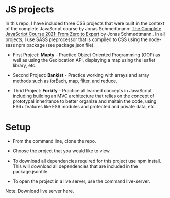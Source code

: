 # JS projects

In this repo, I have included three CSS projects that were built in the context of the complete JavaScript course by Jonas Schmedtmann: [The Complete JavaScript Course 2021: From Zero to Expert](https://www.udemy.com/course/the-complete-javascript-course/) by Jonas Schmedtmann.. In all projects, I use SASS preprocessor that is compiled to CSS using the node-sass npm package (see package.json file).

- First Project: **Mapty** - Practice Object Oriented Programming (OOP) as well as using the Geolocation API, displaying a map using the leaflet library, etc. 

- Second Project: **Bankist** - Practice working with arrays and array methods such as forEach, map, filter, and reduce.

- Thrid Project: **Forkify** - Practice all learned concepts in JavaScript including building an MVC architecture that relies on the concept of prototypal inheritance to better organize and maitain the code, using ES6+ features like ES6 modules and protected and private data, etc. 

# Setup

- From the command line, clone the repo.

- Choose the project that you would like to view.

- To download all dependencies required for this project use npm install. This will download all dependencies that are included in the package.jsonfile.

- To open the project in a live server, use the command live-server.

Note: Download live server here.
